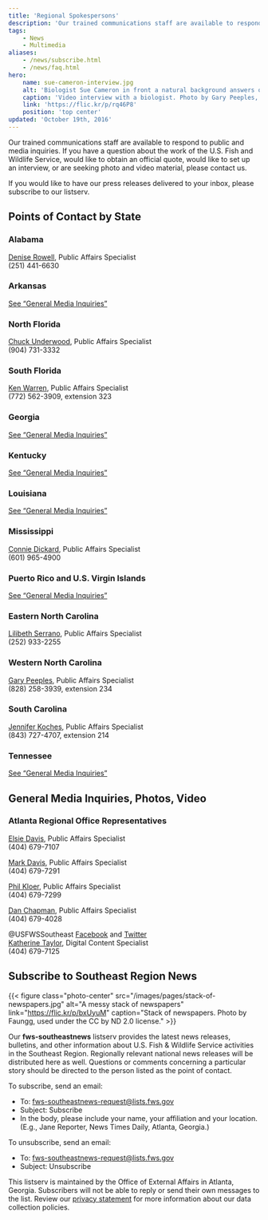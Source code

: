 ```yaml
---
title: 'Regional Spokespersons'
description: 'Our trained communications staff are available to respond to public and media inquiries. If you have a question about the work of the U.S. Fish and Wildlife Service, would like to obtain an official quote, would like to set up an interview, or are seeking photo and video material, please contact us.'
tags:
    - News
    - Multimedia
aliases:
    - /news/subscribe.html
    - /news/faq.html
hero:
    name: sue-cameron-interview.jpg
    alt: 'Biologist Sue Cameron in front a natural background answers questions on camera'
    caption: 'Video interview with a biologist. Photo by Gary Peeples, USFWS.'
    link: 'https://flic.kr/p/rq46P8'
    position: 'top center'
updated: 'October 19th, 2016'
---
```


Our trained communications staff are available to respond to public and media inquiries. If you have a question about the work of the U.S. Fish and Wildlife Service, would like to obtain an official quote, would like to set up an interview, or are seeking photo and video material, please contact us.

If you would like to have our press releases delivered to your inbox, please subscribe to our listserv.

## Points of Contact by State

### Alabama
[Denise Rowell](mailto:denise_rowell@fws.gov), Public Affairs Specialist <br>
(251) 441-6630

### Arkansas
<a href="#general-media-inquiries-photos-video">See “General Media Inquiries”</a>

### North Florida
[Chuck Underwood](mailto:chuck_underwood@fws.gov), Public Affairs Specialist <br>
(904) 731-3332

### South Florida
[Ken Warren](mailto:ken_warren@fws.gov), Public Affairs Specialist <br>
(772) 562-3909, extension 323

### Georgia
<a href="#general-media-inquiries-photos-video">See “General Media Inquiries”</a>

### Kentucky
<a href="#general-media-inquiries-photos-video">See “General Media Inquiries”</a>

### Louisiana
<a href="#general-media-inquiries-photos-video">See “General Media Inquiries”</a>

### Mississippi
[Connie Dickard](mailto:connie_dickard@fws.gov), Public Affairs Specialist <br>
(601) 965-4900

### Puerto Rico and U.S. Virgin Islands
<a href="#general-media-inquiries-photos-video">See “General Media Inquiries”</a>

### Eastern North Carolina
[Lilibeth Serrano](mailto:lilibeth_serrano@fws.gov), Public Affairs Specialist <br>
(252) 933-2255

### Western North Carolina
[Gary Peeples](mailto:gary_peeples@fws.gov), Public Affairs Specialist <br>
(828) 258-3939, extension 234

### South Carolina
[Jennifer Koches](mailto:jennifer_koches@fws.gov), Public Affairs Specialist <br>
(843) 727-4707, extension 214

### Tennessee
<a href="#general-media-inquiries-photos-video">See “General Media Inquiries”</a>

## General Media Inquiries, Photos, Video

### Atlanta Regional Office Representatives

[Elsie Davis](mailto:elsie_davis@fws.gov), Public Affairs Specialist <br>
(404) 679-7107

[Mark Davis](mailto:mark_r_davis@fws.gov), Public Affairs Specialist <br>
(404) 679-7291

[Phil Kloer](mailto:philip_kloer@fws.gov), Public Affairs Specialist <br>
(404) 679-7299

[Dan Chapman](mailto:daniel_chapman@fws.gov), Public Affairs Specialist <br>
(404) 679-4028

@USFWSSoutheast [Facebook](https://facebook.com/usfwssoutheast) and [Twitter](https://twitter.com/usfwssoutheast) <br>
[Katherine Taylor](mailto:katherine_taylor@fws.gov), Digital Content Specialist <br>
(404) 679-7125

## Subscribe to Southeast Region News

{{< figure class="photo-center" src="/images/pages/stack-of-newspapers.jpg" alt="A messy stack of newspapers" link="https://flic.kr/p/bxUyuM" caption="Stack of newspapers. Photo by Faungg, used under the CC by ND 2.0 license." >}}

Our **fws-southeastnews** listserv provides the latest news releases, bulletins, and other information about U.S. Fish & Wildlife Service activities in the Southeast Region. Regionally relevant national news releases will be distributed here as well. Questions or comments concerning a particular story should be directed to the person listed as the point of contact.

To subscribe, send an email:

- To: [fws-southeastnews-request@lists.fws.gov](mailto:fws-southeastnews-request@lists.fws.gov?subject=Subscribe)
- Subject: Subscribe
- In the body, please include your name, your affiliation and your location. (E.g., Jane Reporter, News Times Daily, Atlanta, Georgia.)

To unsubscribe, send an email:

- To: [fws-southeastnews-request@lists.fws.gov](mailto:fws-southeastnews-request@lists.fws.gov?subject=Unsubscribe)
- Subject: Unsubscribe

This listserv is maintained by the Office of External Affairs in Atlanta, Georgia. Subscribers will not be able to reply or send their own messages to the list. Review our [privacy statement](http://www.fws.gov/help/policies.html) for more information about our data collection policies.
